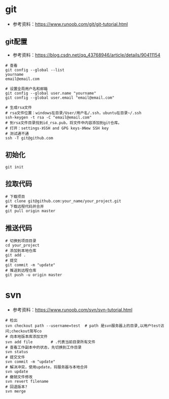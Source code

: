 # git
- 参考资料：https://www.runoob.com/git/git-tutorial.html

## git配置
- 参考资料：https://blog.csdn.net/qq_43768946/article/details/90411154
```shell
# 查看
git config --global --list
yourname
email@email.com

# 设置全局用户名和邮箱
git config --global user.name "yourname"
git config --global user.email "email@email.com"

# 生成rsa文件
# rsa文件位置：windows在目录/User/用户名/.ssh，ubuntu在目录~/.ssh
ssh-keygen -t rsa -C "email@email.com"
# 到rsa文件目录找到id_rsa.pub，将文件中内容添加到git仓库。
# 打开：settings-》SSH and GPG keys-》New SSH key
# 测试通不通
ssh -T git@github.com
```
## 初始化
```shell
git init
```
## 拉取代码
```shell
# 下载项目
git clone git@github.com:your_name/your_project.git
# 下载远程代码并合并
git pull origin master
```
## 推送代码
```shell
# 切换到项目目录
cd your_project
# 添加到本地仓库
git add .
# 提交
git commit -m "update"
# 推送到远程仓库
git push -u origin master
```


# svn
- 参考资料：https://www.runoob.com/svn/svn-tutorial.html
```shell
# 检出
svn checkout path --username=test  # path 是svn服务器上的目录,以用户test访问;checkout简写co
# 向本地版本库添加文件
svn add file        # .代表当前目录所有文件
# 查看工作副本中的状态，先切换到工作目录
svn status
# 提交文件
svn commit -m "update"
# 解决冲突，使用update，将服务器与本地合并
svn update
# 撤销文件修改
svn revert filename
# 回退版本?
svn merge
```